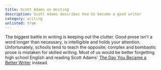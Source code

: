 ```yaml
---
title: Scott Adams on Writing
description: Scott Adams describes how to become a good writer
category: writing
unlisted: true
---
```


The biggest battle in writing is keeping out the clutter. Good prose isn't a word longer than necessary, is intelligible and holds your attention. Unfortunately, schools tend to teach the opposite; complex and bombastic prose is mistaken for skilled writing. Most of us would be better forgetting high school English and reading Scott Adams' [The Day You Became a Better Writer](http://blog.dilbert.com/post/127310496506/the-day-you-became-a-better-writer-2nd-look) instead.

